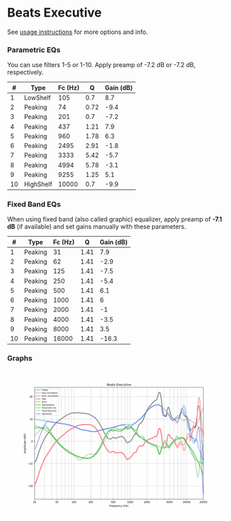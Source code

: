 # Beats Executive
See [usage instructions](https://github.com/jaakkopasanen/AutoEq#usage) for more options and info.

### Parametric EQs
You can use filters 1-5 or 1-10. Apply preamp of -7.2 dB or -7.2 dB, respectively.

|   # | Type      |   Fc (Hz) |    Q |   Gain (dB) |
|-----|-----------|-----------|------|-------------|
|   1 | LowShelf  |       105 | 0.7  |         8.7 |
|   2 | Peaking   |        74 | 0.72 |        -9.4 |
|   3 | Peaking   |       201 | 0.7  |        -7.2 |
|   4 | Peaking   |       437 | 1.21 |         7.9 |
|   5 | Peaking   |       960 | 1.78 |         6.3 |
|   6 | Peaking   |      2495 | 2.91 |        -1.8 |
|   7 | Peaking   |      3333 | 5.42 |        -5.7 |
|   8 | Peaking   |      4994 | 5.78 |        -3.1 |
|   9 | Peaking   |      9255 | 1.25 |         5.1 |
|  10 | HighShelf |     10000 | 0.7  |        -9.9 |

### Fixed Band EQs
When using fixed band (also called graphic) equalizer, apply preamp of **-7.1 dB** (if available) and set gains manually with these parameters.

|   # | Type    |   Fc (Hz) |    Q |   Gain (dB) |
|-----|---------|-----------|------|-------------|
|   1 | Peaking |        31 | 1.41 |         7.9 |
|   2 | Peaking |        62 | 1.41 |        -2.9 |
|   3 | Peaking |       125 | 1.41 |        -7.5 |
|   4 | Peaking |       250 | 1.41 |        -5.4 |
|   5 | Peaking |       500 | 1.41 |         6.1 |
|   6 | Peaking |      1000 | 1.41 |         6   |
|   7 | Peaking |      2000 | 1.41 |        -1   |
|   8 | Peaking |      4000 | 1.41 |        -3.5 |
|   9 | Peaking |      8000 | 1.41 |         3.5 |
|  10 | Peaking |     16000 | 1.41 |       -16.3 |

### Graphs
![](./Beats%20Executive.png)
